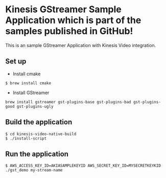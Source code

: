 # Kinesis GStreamer Sample Application which is part of the samples published in GitHub!

This is an sample GStreamer Application with Kinesis Video integration.

## Set up
* Install cmake

```
$ brew install cmake
```

* Install GStreamer

```
brew install gstreamer gst-plugins-base gst-plugins-bad gst-plugins-good gst-plugins-ugly
```

## Build the application

```
$ cd kinesis-video-native-build
$ ./install-script
```

## Run the application

```
$ AWS_ACCESS_KEY_ID=AKIASAMPLEKEYID AWS_SECRET_KEY_ID=MYSECRETKEYKID ./gst_demo my-stream-name
```
